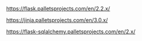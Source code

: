 https://flask.palletsprojects.com/en/2.2.x/

https://jinja.palletsprojects.com/en/3.0.x/

https://flask-sqlalchemy.palletsprojects.com/en/2.x/

